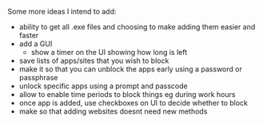 Some more ideas I intend to add:
 - ability to get all .exe files and choosing to make adding them easier and faster
 - add a GUI
   - show a timer on the UI showing how long is left
 - save lists of apps/sites that you wish to block
 - make it so that you can unblock the apps early using a password or passphrase
 - unlock specific apps using a prompt and passcode
 - allow to enable time periods to block things eg during work hours 
 - once app is added, use checkboxes on UI to decide whether to block
 - make so that adding websites doesnt need new methods